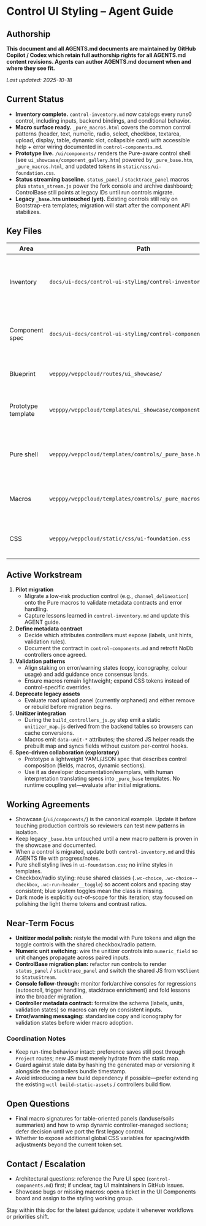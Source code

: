 # Control UI Styling – Agent Guide

## Authorship
**This document and all AGENTS.md documents are maintained by GitHub Copilot / Codex which retain full authorship rights for all AGENTS.md content revisions. Agents can author AGENTS.md document when and where they see fit.**

_Last updated: 2025-10-18_

## Current Status
- **Inventory complete.** `control-inventory.md` now catalogs every runs0 control, including inputs, backend bindings, and conditional behavior.
- **Macro surface ready.** `_pure_macros.html` covers the common control patterns (header, text, numeric, radio, select, checkbox, textarea, upload, display, table, dynamic slot, collapsible card) with accessible help + error wiring documented in `control-components.md`.
- **Prototype live.** `/ui/components/` renders the Pure-aware control shell (see `ui_showcase/component_gallery.htm`) powered by `_pure_base.htm`, `_pure_macros.html`, and updated tokens in `static/css/ui-foundation.css`.
- **Status streaming baseline.** `status_panel` / `stacktrace_panel` macros plus `status_stream.js` power the fork console and archive dashboard; ControlBase still points at legacy IDs until run controls migrate.
- **Legacy `_base.htm` untouched (yet).** Existing controls still rely on Bootstrap-era templates; migration will start after the component API stabilizes.

## Key Files
| Area | Path | Notes |
| --- | --- | --- |
| Inventory | `docs/ui-docs/control-ui-styling/control-inventory.md` | Source of truth for control inputs, routes, and JS wiring. Update in sync with code changes. |
| Component spec | `docs/ui-docs/control-ui-styling/control-components.md` | Macro contracts, layout hierarchy, run-header guidance. |
| Blueprint | `wepppy/weppcloud/routes/ui_showcase/` | Flask blueprint for `/ui/components/` showcase. |
| Prototype template | `wepppy/weppcloud/templates/ui_showcase/component_gallery.htm` | Demonstrates shell + example fields. Expand with every new macro. |
| Pure shell | `wepppy/weppcloud/templates/controls/_pure_base.htm` | Collapsible control shell with summary row and stacked status panels. |
| Macros | `wepppy/weppcloud/templates/controls/_pure_macros.html` | Early helper macros (`control_shell`, `text_field`, etc.). |
| CSS | `wepppy/weppcloud/static/css/ui-foundation.css` | Holds design tokens and new `.wc-control` styles. Extend here, not inline. |

## Active Workstream
1. **Pilot migration**  
   - Migrate a low-risk production control (e.g., `channel_delineation`) onto the Pure macros to validate metadata contracts and error handling.  
   - Capture lessons learned in `control-inventory.md` and update this AGENT guide.
2. **Define metadata contract**  
   - Decide which attributes controllers must expose (labels, unit hints, validation rules).  
   - Document the contract in `control-components.md` and retrofit NoDb controllers once agreed.
3. **Validation patterns**  
   - Align staking on error/warning states (copy, iconography, colour usage) and add guidance once consensus lands.  
   - Ensure macros remain lightweight; expand CSS tokens instead of control-specific overrides.
4. **Deprecate legacy assets**  
   - Evaluate road upload panel (currently orphaned) and either remove or rebuild before migration begins.
5. **Unitizer integration**  
   - During the `build_controllers_js.py` step emit a static `unitizer_map.js` derived from the backend tables so browsers can cache conversions.  
   - Macros emit `data-unit-*` attributes; the shared JS helper reads the prebuilt map and syncs fields without custom per-control hooks.
6. **Spec-driven collaboration (exploratory)**  
   - Prototype a lightweight YAML/JSON spec that describes control composition (fields, macros, dynamic sections).  
   - Use it as developer documentation/exemplars, with human interpretation translating specs into `_pure_base` templates. No runtime coupling yet—evaluate after initial migrations.

## Working Agreements
- Showcase (`/ui/components/`) is the canonical example. Update it before touching production controls so reviewers can test new patterns in isolation.
- Keep legacy `_base.htm` untouched until a new macro pattern is proven in the showcase and documented.
- When a control is migrated, update both `control-inventory.md` and this AGENTS file with progress/notes.
- Pure shell styling lives in `ui-foundation.css`; no inline styles in templates.
- Checkbox/radio styling: reuse shared classes (`.wc-choice`, `.wc-choice--checkbox`, `.wc-run-header__toggle`) so accent colors and spacing stay consistent; blue system toggles mean the class is missing.
- Dark mode is explicitly out-of-scope for this iteration; stay focused on polishing the light theme tokens and contrast ratios.

## Near-Term Focus
- **Unitizer modal polish:** restyle the modal with Pure tokens and align the toggle controls with the shared checkbox/radio pattern.
- **Numeric unit switching:** wire the unitizer controls into `numeric_field` so unit changes propagate across paired inputs.
- **ControlBase migration plan:** refactor run controls to render `status_panel` / `stacktrace_panel` and switch the shared JS from `WSClient` to `StatusStream`.
- **Console follow-through:** monitor fork/archive consoles for regressions (autoscroll, trigger handling, stacktrace enrichment) and fold lessons into the broader migration.
- **Controller metadata contract:** formalize the schema (labels, units, validation states) so macros can rely on consistent inputs.
- **Error/warning messaging:** standardise copy and iconography for validation states before wider macro adoption.


### Coordination Notes
- Keep run-time behaviour intact: preference saves still post through `Project` routes; new JS must merely hydrate from the static map.
- Guard against stale data by hashing the generated map or versioning it alongside the controllers bundle timestamp.
- Avoid introducing a new build dependency if possible—prefer extending the existing `wctl build-static-assets` / controllers build flow.

## Open Questions
- Final macro signatures for table-oriented panels (landuse/soils summaries) and how to wrap dynamic controller-managed sections; defer decision until we port the first legacy control.
- Whether to expose additional global CSS variables for spacing/width adjustments beyond the current token set.

## Contact / Escalation
- Architectural questions: reference the Pure UI spec (`control-components.md`) first; if unclear, tag UI maintainers in GitHub issues.
- Showcase bugs or missing macros: open a ticket in the UI Components board and assign to the styling working group.

Stay within this doc for the latest guidance; update it whenever workflows or priorities shift.
